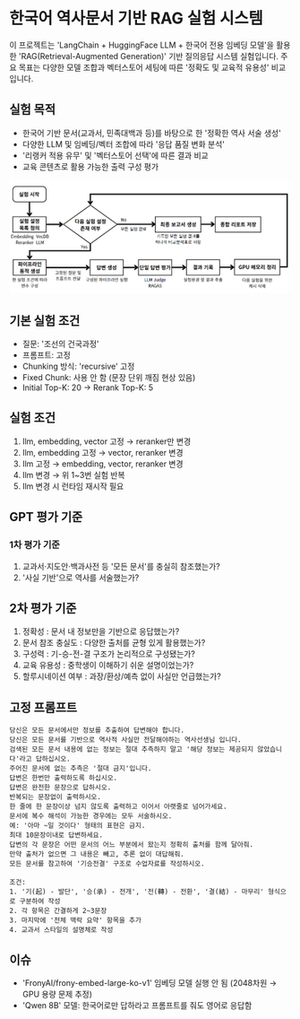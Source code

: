 # 한국어 역사문서 기반 RAG 실험 시스템

이 프로젝트는 'LangChain + HuggingFace LLM + 한국어 전용 임베딩 모델'을 활용한 'RAG(Retrieval-Augmented Generation)' 기반 질의응답 시스템 실험입니다.
주요 목표는 다양한 모델 조합과 벡터스토어 세팅에 따른 '정확도 및 교육적 유용성' 비교입니다.

## 실험 목적
- 한국어 기반 문서(교과서, 민족대백과 등)를 바탕으로 한 '정확한 역사 서술 생성'
- 다양한 LLM 및 임베딩/벡터 조합에 따라 '응답 품질 변화 분석'
- '리랭커 적용 유무' 및 '벡터스토어 선택'에 따른 결과 비교
- 교육 콘텐츠로 활용 가능한 출력 구성 평가

![](/src/eval-pipeline.png)

## 기본 실험 조건
- 질문: '조선의 건국과정'
- 프롬프트: 고정
- Chunking 방식: 'recursive' 고정
- Fixed Chunk: 사용 안 함 (문장 단위 깨짐 현상 있음)
- Initial Top-K: 20 → Rerank Top-K: 5

## 실험 조건
1. llm, embedding, vector 고정 → reranker만 변경
2. llm, embedding 고정 → vector, reranker 변경
3. llm 고정 → embedding, vector, reranker 변경
4. llm 변경 → 위 1~3번 실험 반복
5. llm 변경 시 런타임 재시작 필요

## GPT 평가 기준
### 1차 평가 기준
1. 교과서·지도안·백과사전 등 '모든 문서'를 충실히 참조했는가?
2. '사실 기반'으로 역사를 서술했는가?

## 2차 평가 기준
1. 정확성 : 문서 내 정보만을 기반으로 응답했는가?
2. 문서 참조 충실도 : 다양한 출처를 균형 있게 활용했는가?
3. 구성력 : 기-승-전-결 구조가 논리적으로 구성됐는가?
4. 교육 유용성 : 중학생이 이해하기 쉬운 설명이었는가?
5. 할루시네이션 여부 : 과장/환상/예측 없이 사실만 언급했는가? 

## 고정 프롬프트
```
당신은 모든 문서에서만 정보를 추출하여 답변해야 합니다.
당신은 모든 문서를 기반으로 역사적 사실만 전달해야하는 역사선생님 입니다.
검색된 모든 문서 내용에 없는 정보는 절대 추측하지 말고 '해당 정보는 제공되지 않았습니다'라고 답하십시오.
주어진 문서에 없는 추측은 '절대 금지'입니다.
답변은 한번만 출력하도록 하십시오.
답변은 완전한 문장으로 답하시오.
반복되는 문장없이 출력하시오.
한 줄에 한 문장이상 넘지 않도록 출력하고 이어서 아랫줄로 넘어가세요.
문서에 복수 해석이 가능한 경우에는 모두 서술하시오.
예: '아마 ~일 것이다' 형태의 표현은 금지.
최대 10문장이내로 답변하세요.
답변의 각 문장은 어떤 문서의 어느 부분에서 왔는지 정확히 출처를 함께 달아줘.
만약 출처가 없으면 그 내용은 빼고, 추론 없이 대답해줘.
모든 문서를 참고하여 '기승전결' 구조로 수업자료를 작성하시오.

조건:
1. '기(起) - 발단', '승(承) - 전개', '전(轉) - 전환', '결(結) - 마무리' 형식으로 구분하여 작성
2. 각 항목은 간결하게 2~3문장
3. 마지막에 '전체 맥락 요약' 항목을 추가
4. 교과서 스타일의 설명체로 작성
```
## 이슈
- 'FronyAI/frony-embed-large-ko-v1' 임베딩 모델 실행 안 됨 (2048차원 → GPU 용량 문제 추정)
- 'Qwen 8B' 모델: 한국어로만 답하라고 프롬프트를 줘도 영어로 응답함
